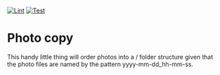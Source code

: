 [![Lint](https://github.com/johanlundahl/photo_organizer/actions/workflows/lint.yml/badge.svg)](https://github.com/johanlundahl/photo_organizer/actions/workflows/lint.yml)
[![Test](https://github.com/johanlundahl/photo_organizer/actions/workflows/test.yml/badge.svg)](https://github.com/johanlundahl/photo_organizer/actions/workflows/test.yml)

# Photo copy

This handy little thing will order photos into a <year>/<month> folder structure given that the photo files are named by the pattern yyyy-mm-dd_hh-mm-ss.

